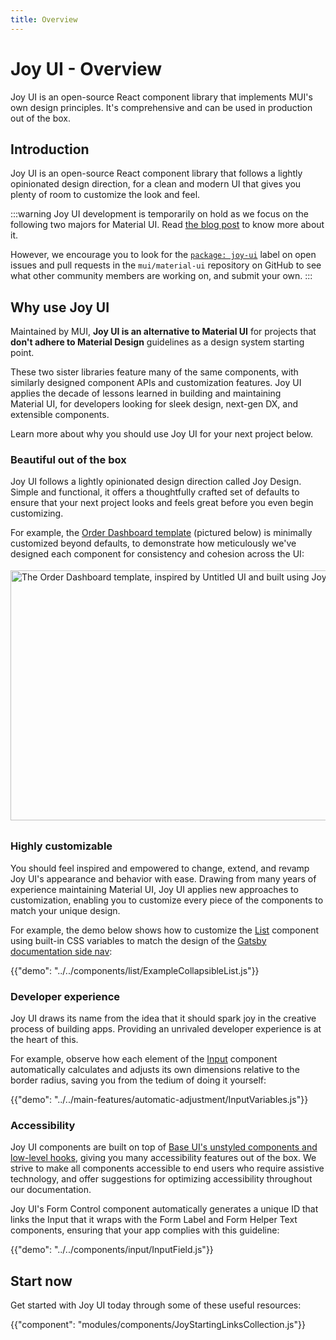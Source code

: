 ```yaml
---
title: Overview
---
```


# Joy UI - Overview

<p class="description">Joy UI is an open-source React component library that implements MUI's own design principles. It's comprehensive and can be used in production out of the box.</p>

## Introduction

Joy UI is an open-source React component library that follows a lightly opinionated design direction, for a clean and modern UI that gives you plenty of room to customize the look and feel.

:::warning
Joy UI development is temporarily on hold as we focus on the following two majors for Material UI. Read [the blog post](/blog/2023-material-ui-v6-and-beyond/) to know more about it.

However, we encourage you to look for the [`package: joy-ui`](https://github.com/mui/material-ui/labels/package%3A%20joy-ui) label on open issues and pull requests in the `mui/material-ui` repository on GitHub to see what other community members are working on, and submit your own.
:::

## Why use Joy UI

Maintained by MUI, **Joy UI is an alternative to Material UI** for projects that **don't adhere to Material Design** guidelines as a design system starting point.

These two sister libraries feature many of the same components, with similarly designed component APIs and customization features.
Joy UI applies the decade of lessons learned in building and maintaining Material UI, for developers looking for sleek design, next-gen DX, and extensible components.

Learn more about why you should use Joy UI for your next project below.

### Beautiful out of the box

Joy UI follows a lightly opinionated design direction called Joy Design.
Simple and functional, it offers a thoughtfully crafted set of defaults to ensure that your next project looks and feels great before you even begin customizing.

For example, the [Order Dashboard template](/joy-ui/getting-started/templates/order-dashboard/) (pictured below) is minimally customized beyond defaults, to demonstrate how meticulously we've designed each component for consistency and cohesion across the UI:

<img src="/static/joy-ui/overview/order-dashboard.png" style="width: 814px; margin-top: 4px; margin-bottom: 8px;" alt="The Order Dashboard template, inspired by Untitled UI and built using Joy UI with very little customizations." width="1628" height="400" />

### Highly customizable

You should feel inspired and empowered to change, extend, and revamp Joy UI's appearance and behavior with ease.
Drawing from many years of experience maintaining Material UI, Joy UI applies new approaches to customization, enabling you to customize every piece of the components to match your unique design.

For example, the demo below shows how to customize the [List](/joy-ui/react-list/) component using built-in CSS variables to match the design of the [Gatsby documentation side nav](https://www.gatsbyjs.com/docs/):

{{"demo": "../../components/list/ExampleCollapsibleList.js"}}

### Developer experience

Joy UI draws its name from the idea that it should spark joy in the creative process of building apps.
Providing an unrivaled developer experience is at the heart of this.

For example, observe how each element of the [Input](/joy-ui/react-input/) component automatically calculates and adjusts its own dimensions relative to the border radius, saving you from the tedium of doing it yourself:

{{"demo": "../../main-features/automatic-adjustment/InputVariables.js"}}

### Accessibility

Joy UI components are built on top of [Base UI's unstyled components and low-level hooks](/base-ui/getting-started/), giving you many accessibility features out of the box.
We strive to make all components accessible to end users who require assistive technology, and offer suggestions for optimizing accessibility throughout our documentation.

Joy UI's Form Control component automatically generates a unique ID that links the Input that it wraps with the Form Label and Form Helper Text components, ensuring that your app complies with this guideline:

{{"demo": "../../components/input/InputField.js"}}

## Start now

Get started with Joy UI today through some of these useful resources:

{{"component": "modules/components/JoyStartingLinksCollection.js"}}
